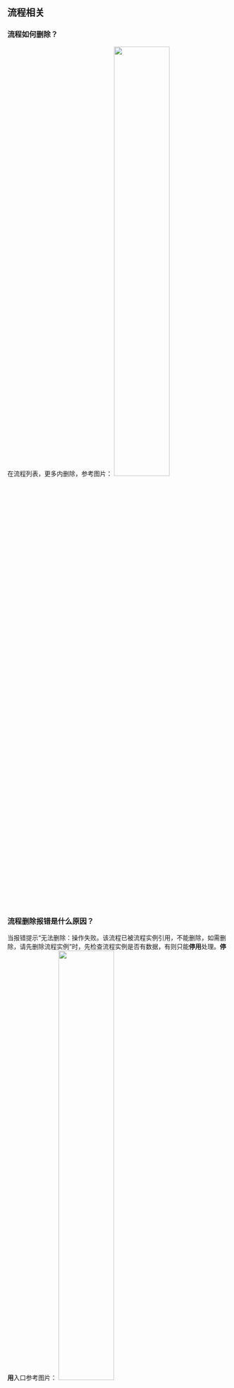 ## 流程相关
[](id:que1)
### 流程如何删除？
在流程列表，更多内删除，参考图片：
<img src = "https://qcloudimg.tencent-cloud.cn/raw/2e5ad8adcd06c98b87bcc274a4452c89.png" style = "width:50%">


[](id:que2)
### 流程删除报错是什么原因？
当报错提示“无法删除：操作失败。该流程已被流程实例引用，不能删除，如需删除，请先删除流程实例”时，先检查流程实例是否有数据，有则只能**停用**处理。**停用**入口参考图片：
<img src = "https://qcloudimg.tencent-cloud.cn/raw/e9185f3764dc945b78c2ffc0b95b7864.png" style = "width:50%">

[](id:que3)
### 流程发起审批之后，无法找到，在代办和已办里面都没有？
请检查您操作审批的用户和查询已办的用户是否为同一个用户。

[](id:que4)
### 匿名用户（包括小程序、自定义应用登录的用户）是否支持数据触发流程？
目前不支持数据触发方式触发流程，可选择定时触发方式。

[](id:que5)
### 内部用户触发流程后，无法审批原因是什么？
内部用户触发流程时，需要具备该流程的访问权限。

[](id:que6)
### 流程发布和环境有什么关系？
企业工作台预览环境下触发流程，需要流程有**未发布**版本，**已发布**版本通过**编辑** > **保存**可生成**未发布**版本。

[](id:que7)
### 企业工作台中数据源记录无法编辑或删除，原因是什么？
说明该数据记录触发了一个或多个流程，需要流程审批结束才可以编辑或删除。


[](id:que8)
### 配置了消息模板，有些在选择时不显示，原因是什么？
选择消息模板时，会过滤数据模型有关联关系的消息模板，以及未配置数据源的消息模板。

[](id:que9)
### 如何成功配置或接收企业微信通知？
接收企业微信通知，需要消息接收人为企微用户，如果接收人选择角色、数据模型相关，需要确认该角色、数据模型字段包含企微用户。

[](id:que10)
### 工作流内发送通知是否支持使用应用内的自定义字段?
支持，在消息模板中插入字段即可。

[](id:que11)
### 使用流程来审批一定要企业成员吗？
流程不限制使用用户。


[](id:que12)
### 微搭的审批流，可以对接企业微信吗？
微搭审批流现在是支持推送待办通知到企业微信的。

[](id:que13)
### 只有数据模型页面才支持流程审批的吗？
是的。

[](id:que14)
### 工作流支持删除功能了吗？
未发布状态的体验环境的流程可以删除，已经发布的不能删除，目前产品策略是已经发布的暂时不支持删除，以防用户误操作删除生产数据不可恢复。

## 用户权限相关
[](id:que15)
### 如何打通企业微信？
目前支持导入企业微信用户到微搭侧，可以通过企微管理员授权微搭的方式将可见范围的用户一键同步过来。详情请参见 [导入企业微信用户](https://cloud.tencent.com/document/product/1301/71766)。 


[](id:que16)
### 为什么点击数据管理后台提示 administrator 无权限？
<img src = "https://qcloudimg.tencent-cloud.cn/raw/de3825e39f819bf67ceaee422d076359.png" style = "width:50%">

需要按提示关联角色。


[](id:que17)
### 角色和权限对小程序具有什么作用？
角色和权限目前支持小程序匿名浏览。
